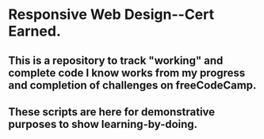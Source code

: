 # Responsive Web Design--Cert Earned.

## This is a repository to track "working" and complete code I know works from my progress and completion of challenges on freeCodeCamp.

## These scripts are here for demonstrative purposes to show learning-by-doing.
